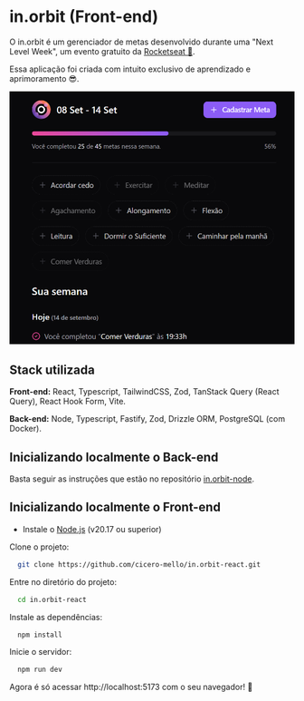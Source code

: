 # in.orbit (Front-end)

O in.orbit é um gerenciador de metas desenvolvido durante uma "Next Level Week", um evento gratuito da [Rocketseat 🚀](https://www.rocketseat.com.br).

Essa aplicação foi criada com intuito exclusivo de aprendizado e aprimoramento 😎.

![App Screenshot](./screenshot.png)

## Stack utilizada

**Front-end:** React, Typescript, TailwindCSS, Zod, TanStack Query (React Query), React Hook Form, Vite.

**Back-end:** Node, Typescript, Fastify, Zod, Drizzle ORM, PostgreSQL (com Docker).


## Inicializando localmente o Back-end
Basta seguir as instruções que estão no repositório
[in.orbit-node](https://github.com/cicero-mello/in.orbit-node).

## Inicializando localmente o Front-end

- Instale o [Node.js](https://nodejs.org/pt/download/package-manager) (v20.17 ou superior)

Clone o projeto:
```bash
  git clone https://github.com/cicero-mello/in.orbit-react.git
```

Entre no diretório do projeto:
```bash
  cd in.orbit-react
```

Instale as dependências:
```bash
  npm install
```

Inicie o servidor:
```bash
  npm run dev
```

Agora é só acessar http://localhost:5173 com o seu navegador! 🙂